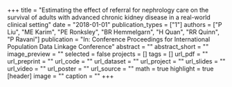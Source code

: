 +++
title = "Estimating the effect of referral for nephrology care on the survival of adults with advanced chronic kidney disease in a real-world clinical setting"
date = "2018-01-01"
publication_types = ["1"]
authors = ["P Liu", "ME Karim", "PE Ronksley", "BR Hemmelgarn", "H Quan", "RR Quinn", "P Ravani"]
publication = "In: Conference Proceedings for International Population Data Linkage Conference"
abstract = ""
abstract_short = ""
image_preview = ""
selected = false
projects = []
tags = []
url_pdf = ""
url_preprint = ""
url_code = ""
url_dataset = ""
url_project = ""
url_slides = ""
url_video = ""
url_poster = ""
url_source = ""
math = true
highlight = true
[header]
image = ""
caption = ""
+++
